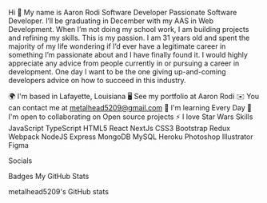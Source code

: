 Hi 👋 My name is Aaron Rodi
Software Developer
Passionate Software Developer. I’ll be graduating in December with my AAS in Web Development. When I’m not doing my school work, I am building projects and refining my skills. This is my passion. I am 31 years old and spent the majority of my life wondering if I’d ever have a legitimate career in something I’m passionate about and I have finally found it. I would highly appreciate any advice from people currently in or pursuing a career in development. One day I want to be the one giving up-and-coming developers advice on how to succeed in this industry.

🌍  I'm based in Lafayette, Louisiana
🖥️  See my portfolio at Aaron Rodi
✉️  You can contact me at metalhead5209@gmail.com
🧠  I'm learning Every Day
🤝  I'm open to collaborating on Open source projects
⚡  I love Star Wars
Skills
JavaScript TypeScript HTML5 React NextJs CSS3 Bootstrap Redux Webpack NodeJS Express MongoDB MySQL Heroku Photoshop Illustrator Figma

Socials
     

Badges
My GitHub Stats

metalhead5209's GitHub stats

